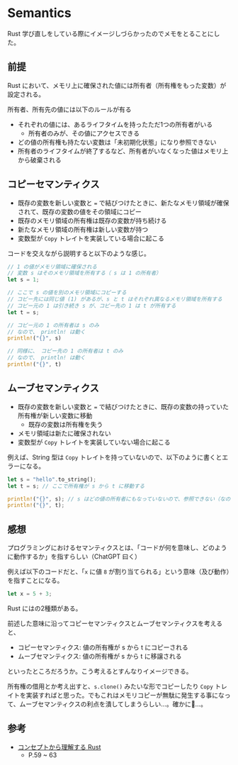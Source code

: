 # Semantics

Rust 学び直しをしている際にイメージしづらかったのでメモをとることにした。

## 前提

Rust において、メモリ上に確保された値には所有者（所有権をもった変数）が設定される。

所有者、所有先の値には以下のルールが有る

- それぞれの値には、あるライフタイムを持ったただ1つの所有者がいる
  - 所有者のみが、その値にアクセスできる
- どの値の所有権も持たない変数は「未初期化状態」になり参照できない
- 所有者のライフタイムが終了するなど、所有者がいなくなった値はメモリ上から破棄される

## コピーセマンティクス

- 既存の変数を新しい変数と `=` で結びつけたときに、新たなメモリ領域が確保されて、既存の変数の値をその領域にコピー
- 既存のメモリ領域の所有権は既存の変数が持ち続ける
- 新たなメモリ領域の所有権は新しい変数が持つ
- 変数型が `Copy` トレイトを実装している場合に起こる

コードを交えながら説明すると以下のような感じ。

```rust
// 1 の値がメモリ領域に確保される
// 変数 s はそのメモリ領域を所有する（ s は 1 の所有者）
let s = 1;

// ここで s の値を別のメモリ領域にコピーする 
// コピー先には同じ値 (1) があるが、s と t はそれぞれ異なるメモリ領域を所有する
// コピー元の 1 は引き続き s が、コピー先の 1 は t が所有する
let t = s;

// コピー元の 1 の所有者は s のみ
// なので、 println! は動く
println!("{}", s) 

// 同様に、 コピー先の 1 の所有者は t のみ
// なので、 println! は動く
println!("{}", t)
```

## ムーブセマンティクス

- 既存の変数を新しい変数と `=` で結びつけたときに、既存の変数の持っていた所有権が新しい変数に移動
  - 既存の変数は所有権を失う
- メモリ領域は新たに確保されない
- 変数型が `Copy` トレイトを実装していない場合に起こる

例えば、String 型は `Copy` トレイトを持っていないので、以下のように書くとエラーになる。

```rust
let s = "hello".to_string();
let t = s; // ここで所有権が s から t に移動する

println!("{}", s); // s はどの値の所有者にもなっていないので、参照できない（なのでここでエラー）
println!("{}", t);
```

## 感想

プログラミングにおけるセマンティクスとは、「コードが何を意味し、どのように動作するか」を指すらしい（ChatGPT 曰く）

例えば以下のコードだと、「`x` に値 `8` が割り当てられる」という意味（及び動作）を指すことになる。

```rust
let x = 5 + 3;
```

Rust にはの2種類がある。

前述した意味に沿ってコピーセマンティクスとムーブセマンティクスを考えると、

- コピーセマンティクス: 値の所有権が s から t にコピーされる
- ムーブセマンティクス: 値の所有権が s から t に移譲される

といったところだろうか。こう考えるとすんなりイメージできる。

所有権の借用とか考え出すと、`s.clone()` みたいな形でコピーしたり `Copy` トレイトを実装すればと思った。でもこれはメモリコピーが無駄に発生する事になって、ムーブセマンティクスの利点を潰してしまうらしい…。確かに🦀…。

## 参考

- [コンセプトから理解する Rust](https://gihyo.jp/book/2022/978-4-297-12562-2)
  - P.59 ~ 63